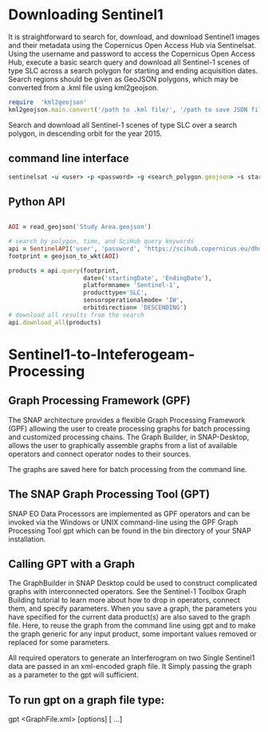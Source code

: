 # Downloading Sentinel1 

It is straightforward to search for, download, and download Sentinel1 images and their metadata using the Copernicus Open Access Hub via Sentinelsat.
Using the username and password to access the Copernicus Open Access Hub, execute a basic search query and download all Sentinel-1 scenes of type SLC across a search polygon for starting and ending acquisition dates. Search regions should be given as GeoJSON polygons, which may be converted from a .kml file using kml2geojson.

```ruby
require  'kml2geojson'
kml2geojson.main.convert('/path to .kml file/', '/path to save JSON file/')
```

Search and download all Sentinel-1 scenes of type SLC over a search polygon, in descending orbit for the year 2015.
## command line interface 

```ruby
sentinelsat -u <user> -p <password> -g <search_polygon.geojson> -s startingDate -e EndingDate -producttype <SLC> -q "orbitdirection=Descending" -url "https://scihub.copernicus.eu/dhus"

```
## Python API

```ruby

AOI = read_geojson('Study Area.geojson')

# search by polygon, time, and SciHub query keywords
api = SentinelAPI('user', 'password', 'https://scihub.copernicus.eu/dhus')
footprint = geojson_to_wkt(AOI)

products = api.query(footprint,
                     date=('startingDate', 'EndingDate'),
                     platformname= 'Sentinel-1',
                     producttype='SLC',
                     sensoroperationalmode= 'IW',
                     orbitdirection= 'DESCENDING')
# download all results from the search
api.download_all(products)

```

# Sentinel1-to-Inteferogeam-Processing

## Graph Processing Framework (GPF)
The SNAP architecture provides a flexible Graph Processing Framework (GPF) allowing the user to create processing graphs for batch processing and customized processing chains. The Graph Builder, in SNAP-Desktop, allows the user to graphically assemble graphs from a list of available operators and connect operator nodes to their sources. 

The graphs are saved here for batch processing from the command line.

## The SNAP Graph Processing Tool (GPT)
SNAP EO Data Processors are implemented as GPF operators and can be invoked via the Windows or UNIX command-line using the GPF Graph Processing Tool gpt which can be found in the bin directory of your SNAP installation.

## Calling GPT with a Graph 
The GraphBuilder in SNAP Desktop could be used to construct complicated graphs with interconnected operators. See the Sentinel-1 Toolbox Graph Building tutorial to learn more about how to drop in operators, connect them, and specify parameters.
When you save a graph, the parameters you have specified for the current data product(s) are also saved to the graph file. Here, to reuse the graph from the command line using gpt and to make the graph generic for any input product, some important values removed or replaced for some parameters.

All required operators to generate an Interferogram on two Single Sentinel1 data are passed in an xml-encoded graph file. It Simply passing the graph as a parameter to the gpt will sufficient.

## To run gpt on a graph file type:
gpt <GraphFile.xml> [options] [<source-file-1> <source-file-2> ...]
